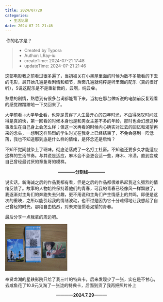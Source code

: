 ```yaml
---
title: 2024/07/20
categories:
  - 生活记录
date: 2024-07-21 21:46
---
```


​	你的名字是？

<!-- more -->

> * Created by Typora
> * Author: LRay-iu
> * createTime: 2024-07-21 17:48
> * updateTime: 2024-07-21 21:46

​	这部电影我之前看过很多遍了，当初被关在小黑屋里面的时候为数不多能看的下去的电影，最开始几遍是看剧情和细节，后面几遍就纯粹是听里面的配乐（真的很好听），S说这配乐是不是重新做的，云啊，纯云😭。

​	熟悉的剧情，熟悉到有很多台词都能背下来，当初在那台做听说的电脑前反复观看的感觉蹭蹭蹭地一下又回来了。

​	大学前看->大学毕业看，也算是贯穿了人生最开心的四年时光，不由得感叹时间过得是真的快，第一回看的时候本身也是和男女主差不多的年龄，那时也会幻想这种事发生在自己身上会怎么样；但这一次再看的时候内心确实对过去的回忆和渴望再来的念头，一想到这样热烈的学生时光在我身上已经结束了，不免会感到一阵低落，我也不知道那到底是什么样的情绪，是怀念还是后悔？

​	不知不觉间就染上了班味，彻底沦落成了一名打工社畜。不知道还要多久才能适应这样的生活节奏。
​		  与其说是适应，麻木会不会更合适一些，麻木、冷漠，直到变成自己曾经最讨厌的章鱼哥的模样。

<center><b>————分割线————</b></center>

说实话，新海诚之后的作品我都有看，但是之后的作品都很难吊起我这么强烈的情绪反馈了。故事的人物始终保持着他们的青春，可我的青春已经像风一样飘散了，我逐渐对主角们的奔跑失去兴趣，更不用说和主角们产生情感上的共鸣，即便是这次的重映，之所以能引起我的情绪波动，也不过是因为它十分难得地让我想起了自己曾经的时光，那段自由热烈，对未来憧憬着渴望的青春。

最后分享一点我拿的周边吧。

<img src="0240721_1727/IMG_20240721_204959.png" alt="IMG_20240721_204959" style="zoom:20%;" />

<br>

奉贤龙湖的星轶影院只给了我三叶的特典卡，后来发现少了一张，实在是不甘心，去咸鱼花了10.9元又淘了一张泷的特典卡，后面到货了我再把照片补上

<center><b>————2024.7.29———</b></center>

